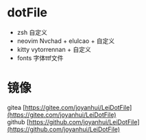 # dotFile

- zsh 自定义
- neovim Nvchad + elulcao + 自定义
- kitty vytorrennan + 自定义
- fonts 字体ttf文件
# 镜像
gitea [https://gitee.com/joyanhui/LeiDotFile](https://gitee.com/joyanhui/LeiDotFile)    
github [https://github.com/joyanhui/LeiDotFile](https://github.com/joyanhui/LeiDotFile)